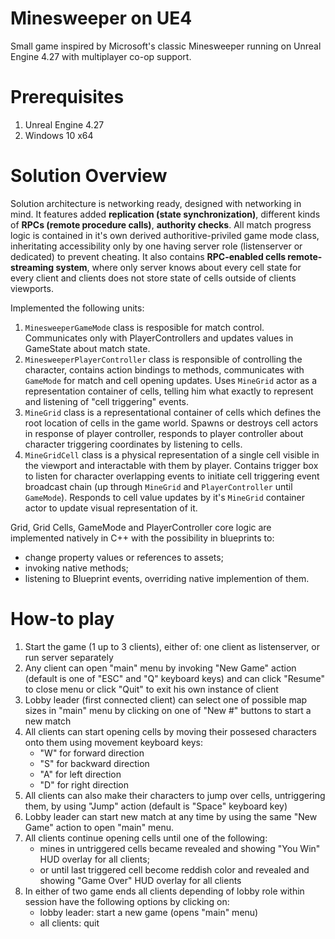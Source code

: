# Minesweeper on UE4

Small game inspired by Microsoft's classic Minesweeper running on Unreal Engine 4.27 with multiplayer co-op support.

# Prerequisites

1. Unreal Engine 4.27
2. Windows 10 x64

# Solution Overview
    
Solution architecture is networking ready, designed with networking in mind. It features added **replication (state synchronization)**, different kinds of **RPCs (remote procedure calls)**, **authority checks**. All match progress logic is contained in it's own derived authoritive-priviled game mode class, inheritating accessibility only by one having server role (listenserver or dedicated) to prevent cheating. It also contains **RPC-enabled cells remote-streaming system**, where only server knows about every cell state for every client and clients does not store state of cells outside of clients viewports.

Implemented the following units:
1. `MinesweeperGameMode` class is resposible for match control. Communicates only with PlayerControllers and updates values in GameState about match state.
2. `MinesweeperPlayerController` class is responsible of controlling the character, contains action bindings to methods, communicates with `GameMode` for match and cell opening updates. Uses `MineGrid` actor as a representation container of cells, telling him what exactly to represent and listening of "cell triggering" events.
3. `MineGrid` class is a representational container of cells which defines the root location of cells in the game world. Spawns or destroys cell actors in response of player controller, responds to player controller about character triggering coordinates by listening to cells.
4. `MineGridCell` class is a physical representation of a single cell visible in the viewport and interactable with them by player. Contains trigger box to listen for character overlapping events to initiate cell triggering event broadcast chain (up through `MineGrid` and `PlayerController` until `GameMode`). Responds to cell value updates by it's `MineGrid` container actor to update visual representation of it.

Grid, Grid Cells, GameMode and PlayerController core logic are implemented natively in C++ with the possibility in blueprints to:
- change property values or references to assets;
- invoking native methods;
- listening to Blueprint events, overriding native implemention of them.

# How-to play

1. Start the game (1 up to 3 clients), either of: one client as listenserver, or run server separately
2. Any client can open "main" menu by invoking "New Game" action (default is one of "ESC" and "Q" keyboard keys) and can click "Resume" to close menu or click "Quit" to exit his own instance of client
3. Lobby leader (first connected client) can select one of possible map sizes in "main" menu by clicking on one of "New #" buttons to start a new match
5. All clients can start opening cells by moving their possesed characters onto them using movement keyboard keys:
    - "W" for forward direction
    - "S" for backward direction
    - "A" for left direction
    - "D" for right direction
6. All clients can also make their characters to jump over cells, untriggering them, by using "Jump" action (default is "Space" keyboard key)
7. Lobby leader can start new match at any time by using the same "New Game" action to open "main" menu.
8. All clients continue opening cells until one of the following:
    - mines in untriggered cells became revealed and showing "You Win" HUD overlay for all clients;
    - or until last triggered cell become reddish color and revealed and showing "Game Over" HUD overlay for all clients
9. In either of two game ends all clients depending of lobby role within session have the following options by clicking on:
    - lobby leader: start a new game (opens "main" menu)
    - all clients: quit
